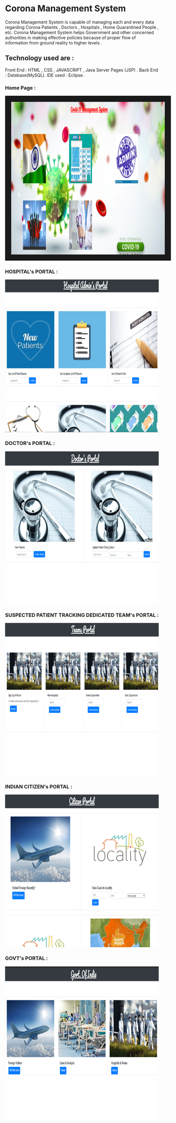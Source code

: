 #                              Corona Management System
Corona Management System is capable of managing each and every data regarding Corona Patients , Doctors , Hospitals , Home Quarantined People ,  etc. Corona Management System helps Government and other concerned authorities in making effective policies because of proper flow of information from ground reality to higher levels .

## Technology used are :
Front End : HTML , CSS , JAVASCRIPT , Java Server Pages (JSP) .
Back End : Database(MySQL). IDE used : Eclipse.

### Home Page :

<img src="Images/MainScreen.png"  height="500"  widh="800" border="20px solid black">
 
### HOSPITAL's PORTAL :

<img src="Images/Hospital.png"  height="500"  widh="800">

### DOCTOR's PORTAL :

<img src="Images/Doctor.png"  height="500"  widh="800">

### SUSPECTED PATIENT TRACKING DEDICATED TEAM's PORTAL :

<img src="Images/Teams.png"  height="500"  widh="800">

### INDIAN CITIZEN's PORTAL :

<img src="Images/citizen.png"  height="500"  widh="800">

### GOVT's PORTAL :

<img src="Images/govt.png"  height="500"  widh="800">

